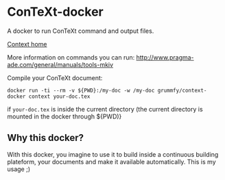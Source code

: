 # ConTeXt-docker
A docker to run ConTeXt command and output files.

[Context home](http://wiki.contextgarden.net/)

More information on commands you can run: http://www.pragma-ade.com/general/manuals/tools-mkiv

Compile your ConTeXt document:

```
docker run -ti --rm -v ${PWD}:/my-doc -w /my-doc grummfy/context-docker context your-doc.tex
```

if `your-doc.tex` is inside the current directory (the current directory is mounted in the docker through ${PWD)}


## Why this docker?

With this docker, you imagine to use it to build inside a continuous building plateform, your documents and make it available automatically.
This is my usage ;)
